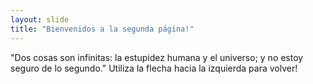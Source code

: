 ```yaml
---
layout: slide
title: "Bienvenidos a la segunda página!"
---
```

"Dos cosas son infinitas: la estupidez humana y el universo; y no estoy seguro de lo segundo."
Utiliza la flecha hacia la izquierda para volver!
